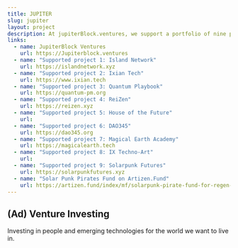 ```yaml
---
title: JUPITER
slug: jupiter
layout: project
description: At jupiterBlock.ventures, we support a portfolio of nine projects, from the most serious Web3 + AI Legal Innovation.
links:
  - name: JupiterBlock Ventures
    url: https://Jupiterblock.ventures
  - name: "Supported project 1: Island Network"
    url: https://islandnetwork.xyz
  - name: "Supported project 2: Ixian Tech"
    url: https://www.ixian.tech
  - name: "Supported project 3: Quantum Playbook"
    url: https://quantum-pm.org
  - name: "Supported project 4: ReiZen"
    url: https://reizen.xyz
  - name: "Supported project 5: House of the Future"
    url: 
  - name: "Supported project 6: DAO345"
    url: https://dao345.org
  - name: "Supported project 7: Magical Earth Academy"
    url: https://magicalearth.tech
  - name: "Supported project 8: IX Techno-Art"
    url: 
  - name: "Supported project 9: Solarpunk Futures"
    url: https://solarpunkfutures.xyz
  - name: "Solar Punk Pirates Fund on Artizen.Fund"
    url: https://artizen.fund/index/mf/solarpunk-pirate-fund-for-regen-rebels
---
```


## (Ad) Venture Investing

Investing in people and emerging technologies for the world we want to live in.
